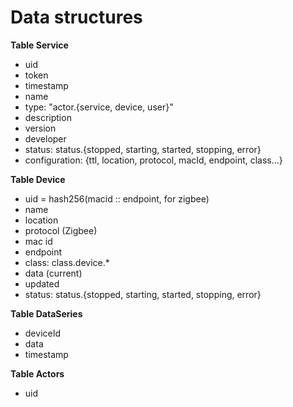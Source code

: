 Data structures
=====

**Table Service**
- uid
- token
- timestamp
- name
- type: "actor.{service, device, user}"
- description
- version
- developer
- status: status.{stopped, starting, started, stopping, error}
- configuration: {ttl, location, protocol, macId, endpoint, class...}

**Table Device**
- uid = hash256(macid :: endpoint, for zigbee)
- name
- location
- protocol (Zigbee)
- mac id
- endpoint
- class: class.device.*
- data (current)
- updated
- status: status.{stopped, starting, started, stopping, error}

**Table DataSeries**
- deviceId
- data
- timestamp

**Table Actors**
- uid
